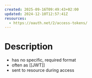 ```yaml
---
created: 2025-09-16T09:49:43+02:00
updated: 2024-12-10T12:57:41Z
resources:
  - https://oauth.net/2/access-tokens/
---
```

# Description
- has no specific, required format
- often as [[JWT]]
- sent to resource during access